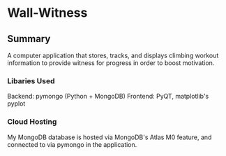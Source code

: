 # Wall-Witness
## Summary
A computer application that stores, tracks, and displays climbing workout information to provide witness for
progress in order to boost motivation.

### Libaries Used
Backend:  pymongo (Python + MongoDB)
Frontend: PyQT, matplotlib's pyplot

### Cloud Hosting
My MongoDB database is hosted via MongoDB's Atlas M0 feature, and connected to via pymongo in the application.

